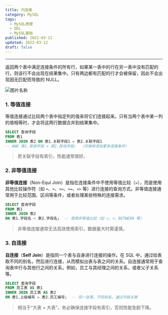 ```yaml
---
title: 内连接
category: MySQL
tags:
  - MySQL原理
  - DDL
  - MySQL基础
published: 2022-03-12
updated: 2022-03-12
draft: false
---
```

---

返回两个表中满足连接条件的所有行，如果某一表中的行在另一表中没有匹配的行，则该行不会出现在结果集中。只有两边都有匹配的行才会被保留，因此不会出现因无匹配而导致的 NULL。

![图片名称](https://camelliaxiaohua-1313958787.cos.ap-shanghai.myqcloud.com/markdown/1677398804476-afbffad7-7d5a-4318-9e86-a3f8092dfcc8.png)

### 1. 等值连接

等值连接通过比较两个表中指定列的值来将它们连接起来。只有当两个表中某一列的值相等时，才会将这两行数据合并到结果集中。

```sql
SELECT 查询字段
FROM 表1
INNER JOIN 表2 ON 表1.关联字段1 = 表2.关联字段1
-- AND 表1.其他字段 = 表2.其他字段;  （可继续添加更多连接条件）
```

> 若关联字段有索引，性能通常很好。


### 2. 非等值连接

**非等值连接**（Non-Equi Join）是指在连接条件中不使用等值比较（`=`），而是使用其他比较操作符（如 `<`、`>`、`<=`、`>=`、`<>` 等）进行连接的查询方式。非等值连接通常用于比较范围、区间等条件，或者处理某些特殊的连接需求。

```sql
SELECT 查询字段
FROM 表1
INNER JOIN 表2
ON 表1.字段名 < 表2.字段名;  -- 使用非等值比较（如 <、>、BETWEEN 等）
```

> 非等值连接通常无法高效使用索引，数据量大时需谨慎。

### 3. 自连接

**自连接**（**Self Join**）是指同一个表与自身进行连接的操作。在 SQL 中，通过给表取不同的别名，然后进行连接，从而模拟出表与表之间的关系。自连接通常用于查询表中行与其他行之间的关系，例如，员工与其经理之间的关系，或者父子关系等。

```sql
SELECT 查询字段
FROM 员工表 AS 表1
INNER JOIN 员工表 AS 表2
ON 表1.上级编号 = 表2.员工编号;  -- 同一张表，不同别名，通过字段关联
```

> 相当于“大表 × 大表”，务必确保连接字段有索引，否则性能急剧下降。